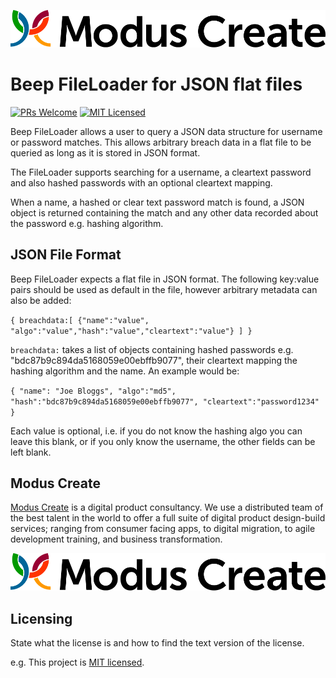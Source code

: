 [![Logo of the project](./images/modus.logo.svg)](https://moduscreate.com)

# Beep FileLoader for JSON flat files

[![PRs Welcome](https://img.shields.io/badge/PRs-welcome-brightgreen.svg?style=flat-square)](http://makeapullrequest.com)
[![MIT Licensed](https://img.shields.io/badge/license-MIT-blue.svg?style=flat-square)](https://github.com/your/your-project/blob/master/LICENSE)

Beep FileLoader allows a user to query a JSON data structure for username or
password matches. This allows arbitrary breach data in a flat file to be queried
as long as it is stored in JSON format.

The FileLoader supports searching for a username, a cleartext password and
also hashed passwords with an optional cleartext mapping.

When a name, a hashed or clear text password match is found, a JSON object is
returned containing the match and any other data recorded about the password
e.g. hashing algorithm.


## JSON File Format

Beep FileLoader expects a flat file in JSON format. The following key:value
pairs should be used as default in the file,
however arbitrary metadata can also be added:

`{
   breachdata:[
     {"name":"value", "algo":"value","hash":"value","cleartext":"value"}
   ]
 }`


`breachdata:` takes a list of objects containing
hashed passwords e.g. "bdc87b9c894da5168059e00ebffb9077", their cleartext mapping
the hashing algorithm and the name. An example would be:  

`{
  "name": "Joe Bloggs",
  "algo":"md5",
  "hash":"bdc87b9c894da5168059e00ebffb9077",
  "cleartext":"password1234"
}`

Each value is optional, i.e. if you do not know the hashing algo you can leave
this blank, or if you only know the username, the other fields can be left blank.


## Modus Create

[Modus Create](https://moduscreate.com) is a digital product consultancy. We use a distributed team of the best talent in the world to offer a full suite of digital product design-build services; ranging from consumer facing apps, to digital migration, to agile development training, and business transformation.

[![Modus Create](./images/modus.logo.svg)](https://moduscreate.com)

## Licensing

State what the license is and how to find the text version of the license.

e.g. This project is [MIT licensed](./LICENSE).
